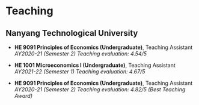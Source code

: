 # Teaching

## Nanyang Technological University

- **HE 9091 Principles of Economics (Undergraduate)**, Teaching Assistant  
  *AY2020-21 (Semester 2)*
  *Teaching evaluation: 4.54/5*

- **HE 1001 Microeconomics I (Undergraduate)**, Teaching Assistant  
  *AY2021-22 (Semester 1)*
  *Teaching evaluation: 4.67/5*

- **HE 9091 Principles of Economics (Undergraduate)**, Teaching Assistant  
  *AY2020-21 (Semester 2)*
  *Teaching evaluation: 4.82/5 (Best Teaching Award)*

